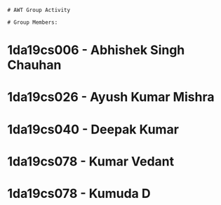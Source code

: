 ```# AWT Group Activity```

```# Group Members:```

# 1da19cs006 - Abhishek Singh Chauhan
# 1da19cs026 - Ayush Kumar Mishra
# 1da19cs040 - Deepak Kumar
# 1da19cs078 - Kumar Vedant
# 1da19cs078 - Kumuda D

